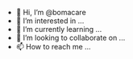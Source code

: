 - 👋 Hi, I’m @bomacare
- 👀 I’m interested in ...
- 🌱 I’m currently learning ...
- 💞️ I’m looking to collaborate on ...
- 📫 How to reach me ...

<!---
bomacare/bomacare is a ✨ special ✨ repository because its `README.md` (this file) appears on your GitHub profile.
You can click the Preview link to take a look at your changes.
--->
